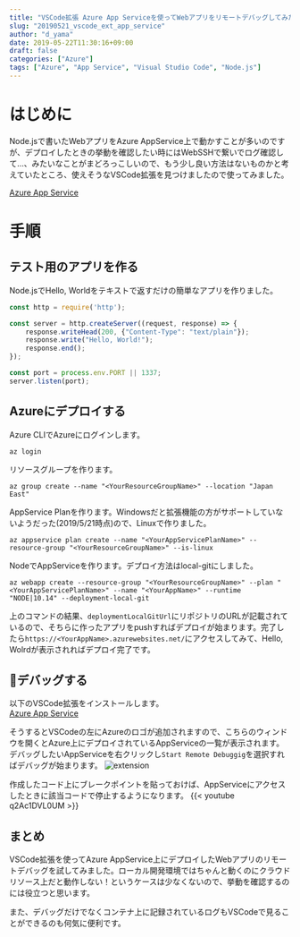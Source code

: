 ```yaml
---
title: "VSCode拡張 Azure App Serviceを使ってWebアプリをリモートデバッグしてみた"
slug: "20190521_vscode_ext_app_service"
author: "d_yama"
date: 2019-05-22T11:30:16+09:00
draft: false
categories: ["Azure"]
tags: ["Azure", "App Service", "Visual Studio Code", "Node.js"]
---
```


# はじめに
Node.jsで書いたWebアプリをAzure AppService上で動かすことが多いのですが、デプロイしたときの挙動を確認したい時にはWebSSHで繋いでログ確認して…、みたいなことがまどろっこしいので、もう少し良い方法はないものかと考えていたところ、使えそうなVSCode拡張を見つけましたので使ってみました。

[Azure App Service](https://marketplace.visualstudio.com/items?itemName=ms-azuretools.vscode-azureappservice)

# 手順
## テスト用のアプリを作る
Node.jsでHello, Worldをテキストで返すだけの簡単なアプリを作りました。
```javascript
const http = require('http');

const server = http.createServer((request, response) => {
    response.writeHead(200, {"Content-Type": "text/plain"});
    response.write("Hello, World!");
    response.end();
});

const port = process.env.PORT || 1337;
server.listen(port);
```

## Azureにデプロイする
Azure CLIでAzureにログインします。
```
az login
```

リソースグループを作ります。
```
az group create --name "<YourResourceGroupName>" --location "Japan East"
```

AppService Planを作ります。Windowsだと拡張機能の方がサポートしていないようだった(2019/5/21時点)ので、Linuxで作りました。
```
az appservice plan create --name "<YourAppServicePlanName>" --resource-group "<YourResourceGroupName>" --is-linux
```

NodeでAppServiceを作ります。デプロイ方法はlocal-gitにしました。
```
az webapp create --resource-group "<YourResourceGroupName>" --plan "<YourAppServicePlanName>" --name "<YourAppName>" --runtime "NODE|10.14" --deployment-local-git
```

上のコマンドの結果、`deploymentLocalGitUrl`にリポジトリのURLが記載されているので、そちらに作ったアプリをpushすればデプロイが始まります。完了したら`https://<YourAppName>.azurewebsites.net/`にアクセスしてみて、Hello, Wolrdが表示されればデプロイ完了です。

## デバッグする
以下のVSCode拡張をインストールします。  
[Azure App Service](https://marketplace.visualstudio.com/items?itemName=ms-azuretools.vscode-azureappservice)

そうするとVSCodeの左にAzureのロゴが追加されますので、こちらのウィンドウを開くとAzure上にデプロイされているAppServiceの一覧が表示されます。デバッグしたいAppServiceを右クリックし`Start Remote Debuggig`を選択すればデバッグが始まります。
![extension](/image/20190521_vscode.png)

作成したコード上にブレークポイントを貼っておけば、AppServiceにアクセスしたときに該当コードで停止するようになります。
{{< youtube q2Ac1DVL0UM >}}

## まとめ
VSCode拡張を使ってAzure AppService上にデプロイしたWebアプリのリモートデバッグを試してみました。ローカル開発環境ではちゃんと動くのにクラウドリソース上だと動作しない！というケースは少なくないので、挙動を確認するのには役立つと思います。

また、デバッグだけでなくコンテナ上に記録されているログもVSCodeで見ることができるのも何気に便利です。
